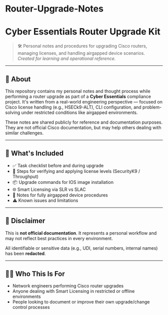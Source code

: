 # Router-Upgrade-Notes

# Cyber Essentials Router Upgrade Kit

> 🛠️ Personal notes and procedures for upgrading Cisco routers, managing licenses, and handling airgapped device scenarios.  
> _Created for learning and operational reference._

---

## 📘 About

This repository contains my personal notes and thought process while performing a router upgrade as part of a **Cyber Essentials** compliance project. It's written from a real-world engineering perspective — focused on Cisco license handling (e.g., HSECk9-ALT), CLI configuration, and problem-solving under restricted conditions like airgapped environments.

These notes are shared publicly for reference and documentation purposes. They are not official Cisco documentation, but may help others dealing with similar challenges.

---

## 🧩 What's Included

- ✅ Task checklist before and during upgrade  
- 🔐 Steps for verifying and applying license levels (SecurityK9 / Throughput)  
- 📦 Upgrade commands for IOS image installation  
- 🌐 Smart Licensing via SLR vs SLAC  
- 🧱 Notes for fully airgapped device procedures  
- ⚠️ Known issues and limitations

---

## 🚧 Disclaimer

This is **not official documentation**. It represents a personal workflow and may not reflect best practices in every environment.

All identifiable or sensitive data (e.g., UDI, serial numbers, internal names) has been **redacted**.

---

## 🙋‍♂️ Who This Is For

- Network engineers performing Cisco router upgrades
- Anyone dealing with Smart Licensing in restricted or offline environments
- People looking to document or improve their own upgrade/change control processes
